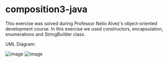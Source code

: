 # composition3-java

This exercise was solved during Professor Nelio Alvez's object-oriented development course. In this exercise we used constructors, encapsulation, enumerations and StringBuilder class.

UML Diagram:

![image](https://user-images.githubusercontent.com/60992933/107156503-78883700-695d-11eb-88fd-752445a629b2.png)
![image](https://user-images.githubusercontent.com/60992933/107156521-8b9b0700-695d-11eb-9556-1f2ea4ea2a6f.png)
